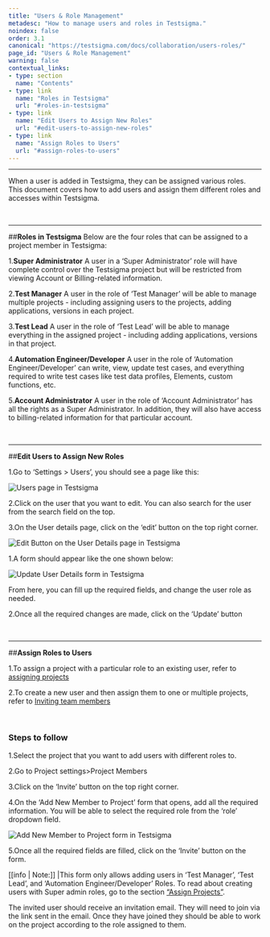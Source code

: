 ```yaml
---
title: "Users & Role Management"
metadesc: "How to manage users and roles in Testsigma."
noindex: false
order: 3.1
canonical: "https://testsigma.com/docs/collaboration/users-roles/"
page_id: "Users & Role Management"
warning: false
contextual_links:
- type: section
  name: "Contents"
- type: link
  name: "Roles in Testsigma"
  url: "#roles-in-testsigma"
- type: link
  name: "Edit Users to Assign New Roles"
  url: "#edit-users-to-assign-new-roles"
- type: link
  name: "Assign Roles to Users"
  url: "#assign-roles-to-users"  
---
```


---
When a user is added in Testsigma, they can be assigned various roles. This document covers how to add users and assign them different roles and accesses within Testsigma.

&emsp;

---
##**Roles in Testsigma**
Below are the four roles that can be assigned to a project member in Testsigma:

1.**Super Administrator**
A user in a ‘Super Administrator’ role will have complete control over the Testsigma project but will be restricted from viewing Account or Billing-related information.

2.**Test Manager**
A user in the role of ‘Test Manager’ will be able to manage multiple projects - including assigning users to the projects, adding applications, versions in each project.

3.**Test Lead**
A user in the role of ‘Test Lead’ will be able to manage everything in the assigned project - including adding applications, versions in that project.

4.**Automation Engineer/Developer**
A user in the role of ‘Automation Engineer/Developer’ can write, view, update test cases, and everything required to write test cases like test data profiles, Elements, custom functions, etc.

5.**Account Administrator** 
A user in the role of ‘Account Administrator’ has all the rights as a Super Administrator. In addition, they will also have access to billing-related information for that particular account.

&emsp;

---
##**Edit Users to Assign New Roles**

1.Go to ‘Settings > Users’, you should see a page like this:

![Users page in Testsigma](https://docs.testsigma.com/images/users-roles/users-page-testsigma.png)

2.Click on the user that you want to edit. You can also search for the user from the search field on the top. 

3.On the User details page, click on the ‘edit’ button on the top right corner.

![Edit Button on the User Details page in Testsigma](https://docs.testsigma.com/images/users-roles/edit-button-user-details-page-testsigma.png)

1.A form should appear like the one shown below:

![Update User Details form in Testsigma](https://docs.testsigma.com/images/users-roles/update-user-details-form-testsigma.png)

From here, you can fill up the required fields, and change the user role as needed.

2.Once all the required changes are made, click on the ‘Update’ button

&emsp;

---
##**Assign Roles to Users**

1.To assign a project with a particular role to an existing user, refer to [assigning projects](https://testsigma.com/docs/collaboration/assign-projects/)

2.To create a new user and then assign them to one or multiple projects, refer to [Inviting team members](https://testsigma.com/docs/collaboration/invite-team-members/)


&emsp;

### Steps to follow

1.Select the project that you want to add users with different roles to. 

2.Go to Project settings>Project Members

3.Click on the ‘Invite’ button on the top right corner.

4.On the ‘Add New Member to Project’ form that opens, add all the required information. You will be able to select the required role from the ‘role’ dropdown field.

![Add New Member to Project form in Testsigma](https://docs.testsigma.com/images/users-roles/add-new-member-to-project-form-testsigma.png)

5.Once all the required fields are filled, click on the ‘Invite’ button on the form.

[[info | Note:]]
|This form only allows adding users in ‘Test Manager’, ‘Test Lead’, and ‘Automation Engineer/Developer’ Roles. To read about creating users with Super admin roles, go to the section [“Assign Projects”](https://testsigma.com/docs/collaboration/assign-projects/).


The invited user should receive an invitation email. They will need to join via the link sent in the email. Once they have joined they should be able to work on the project according to the role assigned to them.



